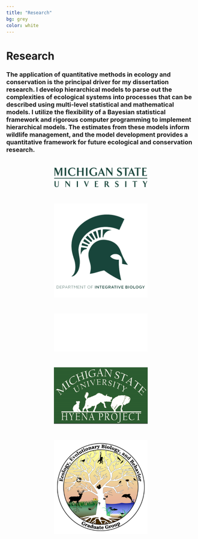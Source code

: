 ```yaml
---
title: "Research"
bg: grey
color: white
---
```

# Research
### The application of quantitative methods in ecology and conservation is the principal driver for my dissertation research. I develop hierarchical models to parse out the complexities of ecological systems into processes that can be described using multi-level statistical and mathematical models. I utilize the flexibility of a Bayesian statistical framework and rigorous computer programming to implement hierarchical models. The estimates from these models inform wildlife management, and the model development provides a quantitative framework for future ecological and conservation research.

<center><img src="img/MSU.png" style="width:250px; margin-top:20px; margin-bottom:20px; margin-right:10px; margin-left:10px;">
<img src="img/IBIO.png" style="width:250px; margin-top:20px; margin-bottom:20px; margin-right:10px; margin-left:10px;">
<img src="img/ZQEL-Horiz white.png" style="width:250px; height:100px; margin-top:20px; margin-bottom:20px; margin-right:10px; margin-left:10px;">
<img src="img/HLab.png" style="width:250px; height:150px; margin-top:20px; margin-bottom:20px; margin-right:10px; margin-left:10px;">
<img src="img/EEBBJF.png" style="width:250px; height:250px; margin-top:20px; margin-bottom:20px; margin-right:10px; margin-left:10px;"></center>
